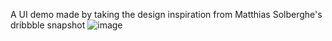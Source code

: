 A UI demo made by taking the design inspiration from Matthias Solberghe's dribbble snapshot
![image](https://user-images.githubusercontent.com/73871717/125376709-52067600-e3ab-11eb-8fab-afc9bfd9c189.png)

